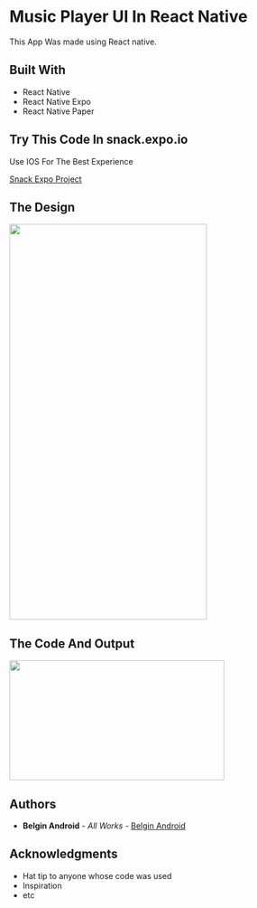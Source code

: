 # Music Player UI In React Native

This App Was made using React native. 

## Built With

* React Native
* React Native Expo
* React Native Paper

## Try This Code In snack.expo.io

Use IOS For The Best Experience

[Snack Expo Project](https://snack.expo.io/G7CTGWKyj)

## The Design 

<img src="https://user-images.githubusercontent.com/61349423/93751530-dcae9680-fc1a-11ea-8d3e-6dd1f0c36b91.jpg" width="350" height="700">

## The Code And Output

<img src="https://user-images.githubusercontent.com/61349423/93751886-70806280-fc1b-11ea-8c5e-15ac0dd67ac0.png" width="381" height="212">


## Authors

* **Belgin Android** - *All Works* - [Belgin Android](https://instagram.com/reactnative.modules)

## Acknowledgments

* Hat tip to anyone whose code was used
* Inspiration
* etc

